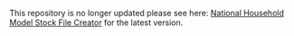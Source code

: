 This repository is no longer updated please see here: [National Household Model Stock File Creator](https://github.com/UKGovernmentBEIS/national-household-model-stock-files-creator) for the latest version.
